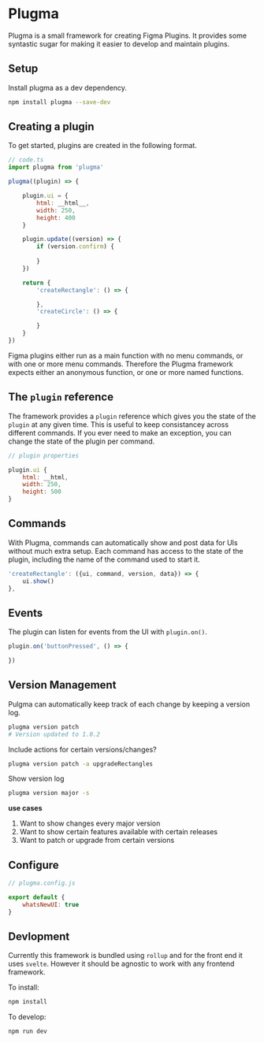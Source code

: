# Plugma

Plugma is a small framework for creating Figma Plugins. It provides some syntastic sugar for making it easier to develop and maintain plugins.

## Setup

Install plugma as a dev dependency.

```bash
npm install plugma --save-dev
```

## Creating a plugin

To get started, plugins are created in the following format.

```js
// code.ts
import plugma from 'plugma'

plugma((plugin) => {

    plugin.ui = {
		html: __html__,
		width: 250,
		height: 400
	}

    plugin.update((version) => {
        if (version.confirm) {
            
        } 
    })

	return {
		'createRectangle': () => {

		},
		'createCircle': () => {

		}
	}
})
```

Figma plugins either run as a main function with no menu commands, or with one or more menu commands. Therefore the Plugma framework expects either an anonymous function, or one or more named functions.

## The `plugin` reference

The framework provides a `plugin` reference which gives you the state of the `plugin` at any given time. This is useful to keep consistancey across different commands. If you ever need to make an exception, you can change the state of the plugin per command.

```js
// plugin properties

plugin.ui {
    html: __html,
    width: 250,
    height: 500
}
```

## Commands

With Plugma, commands can automatically show and post data for UIs without much extra setup. Each command has access to the state of the plugin, including the name of the command used to start it.

```js
'createRectangle': ({ui, command, version, data}) => {
    ui.show()
},
```

## Events

The plugin can listen for events from the UI with `plugin.on()`.

```js
plugin.on('buttonPressed', () => {

})
```

## Version Management

Pulgma can automatically keep track of each change by keeping a version log.

```bash
plugma version patch
# Version updated to 1.0.2
```

Include actions for certain versions/changes?

```bash
plugma version patch -a upgradeRectangles
```

Show version log

```bash
plugma version major -s
```

**use cases**

1. Want to show changes every major version
2. Want to show certain features available with certain releases
3. Want to patch or upgrade from certain versions

## Configure

```js
// plugma.config.js

export default {
    whatsNewUI: true
}
```


## Devlopment

Currently this framework is bundled using `rollup` and for the front end it uses `svelte`. However it should be agnostic to work with any frontend framework.

To install:

```bash
npm install
```

To develop:

```bash
npm run dev
```